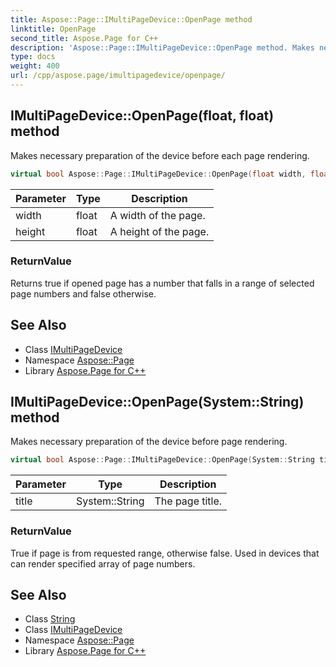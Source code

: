 ```yaml
---
title: Aspose::Page::IMultiPageDevice::OpenPage method
linktitle: OpenPage
second_title: Aspose.Page for C++
description: 'Aspose::Page::IMultiPageDevice::OpenPage method. Makes necessary preparation of the device before each page rendering in C++.'
type: docs
weight: 400
url: /cpp/aspose.page/imultipagedevice/openpage/
---
```

## IMultiPageDevice::OpenPage(float, float) method


Makes necessary preparation of the device before each page rendering.

```cpp
virtual bool Aspose::Page::IMultiPageDevice::OpenPage(float width, float height)=0
```


| Parameter | Type | Description |
| --- | --- | --- |
| width | float | A width of the page. |
| height | float | A height of the page. |

### ReturnValue

Returns true if opened page has a number that falls in a range of selected page numbers and false otherwise.

## See Also

* Class [IMultiPageDevice](../)
* Namespace [Aspose::Page](../../)
* Library [Aspose.Page for C++](../../../)
## IMultiPageDevice::OpenPage(System::String) method


Makes necessary preparation of the device before page rendering.

```cpp
virtual bool Aspose::Page::IMultiPageDevice::OpenPage(System::String title)=0
```


| Parameter | Type | Description |
| --- | --- | --- |
| title | System::String | The page title. |

### ReturnValue

True if page is from requested range, otherwise false. Used in devices that can render specified array of page numbers.

## See Also

* Class [String](../../../system/string/)
* Class [IMultiPageDevice](../)
* Namespace [Aspose::Page](../../)
* Library [Aspose.Page for C++](../../../)
